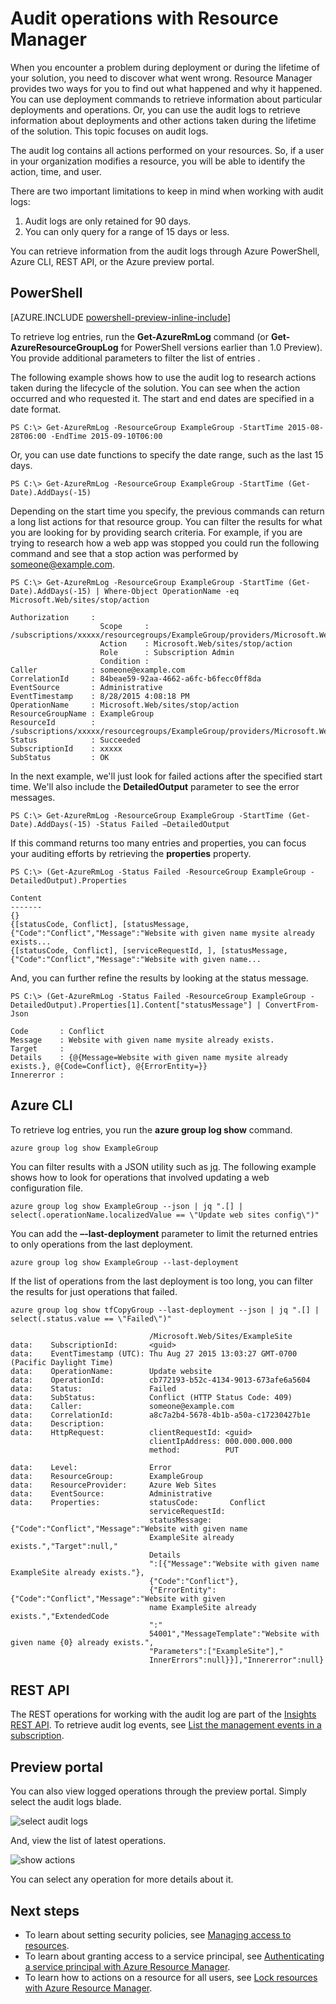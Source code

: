 ﻿<properties 
	pageTitle="Audit operations with Resource Manager | Windows Azure" 
	description="Use the audit log in Resource Manager to review user actions and errors. Shows PowerShell, Azure CLI, and REST." 
	services="azure-resource-manager" 
	documentationCenter="" 
	authors="tfitzmac" 
	manager="wpickett" 
	editor=""/>

<tags
	ms.service="azure-resource-manager"
	ms.date="10/27/2015"
	wacn.date=""/>

# Audit operations with Resource Manager

When you encounter a problem during deployment or during the lifetime of your solution, you need to discover what went wrong. Resource Manager provides two ways for you to find out what happened and why it happened. 
You can use deployment commands to retrieve information about particular deployments and operations. Or, you can use the audit logs to retrieve information about deployments and other actions 
taken during the lifetime of the solution. This topic focuses on audit logs. 

The audit log contains all actions performed on your resources. So, if a user in your organization modifies a resource, you will be able to identify the action, time, and user.

There are two important limitations to keep in mind when working with audit logs:

1. Audit logs are only retained for 90 days.
2. You can only query for a range of 15 days or less.

You can retrieve information from the audit logs through Azure PowerShell, Azure CLI, REST API, or the Azure preview portal.

## PowerShell

[AZURE.INCLUDE [powershell-preview-inline-include](../includes/powershell-preview-inline-include.md)]

To retrieve log entries, run the **Get-AzureRmLog** command  (or **Get-AzureResourceGroupLog** for PowerShell versions earlier than 1.0 Preview). You provide additional parameters to filter the list of entries . 

The following example shows how to use the audit log to research actions taken during the lifecycle of the solution. You can see when the action occurred and who requested it. The start and end dates are specified in a date format.

    PS C:\> Get-AzureRmLog -ResourceGroup ExampleGroup -StartTime 2015-08-28T06:00 -EndTime 2015-09-10T06:00

Or, you can use date functions to specify the date range, such as the last 15 days.

    PS C:\> Get-AzureRmLog -ResourceGroup ExampleGroup -StartTime (Get-Date).AddDays(-15)

Depending on the start time you specify, the previous commands can return a long list actions for that resource group. You can filter the results for what you are looking for by providing search criteria. For example, if you
are trying to research how a web app was stopped you could run the following command and see that a stop action was performed by someone@example.com.

    PS C:\> Get-AzureRmLog -ResourceGroup ExampleGroup -StartTime (Get-Date).AddDays(-15) | Where-Object OperationName -eq Microsoft.Web/sites/stop/action

    Authorization     :
                        Scope     : /subscriptions/xxxxx/resourcegroups/ExampleGroup/providers/Microsoft.Web/sites/ExampleSite
                        Action    : Microsoft.Web/sites/stop/action
                        Role      : Subscription Admin
                        Condition :
    Caller            : someone@example.com
    CorrelationId     : 84beae59-92aa-4662-a6fc-b6fecc0ff8da
    EventSource       : Administrative
    EventTimestamp    : 8/28/2015 4:08:18 PM
    OperationName     : Microsoft.Web/sites/stop/action
    ResourceGroupName : ExampleGroup
    ResourceId        : /subscriptions/xxxxx/resourcegroups/ExampleGroup/providers/Microsoft.Web/sites/ExampleSite
    Status            : Succeeded
    SubscriptionId    : xxxxx
    SubStatus         : OK

In the next example, we'll just look for failed actions after the specified start time. We'll also include the **DetailedOutput** parameter to see the error messages.

    PS C:\> Get-AzureRmLog -ResourceGroup ExampleGroup -StartTime (Get-Date).AddDays(-15) -Status Failed –DetailedOutput
    
If this command returns too many entries and properties, you can focus your auditing efforts by retrieving the **properties** property.

    PS C:\> (Get-AzureRmLog -Status Failed -ResourceGroup ExampleGroup -DetailedOutput).Properties

    Content
    -------
    {}
    {[statusCode, Conflict], [statusMessage, {"Code":"Conflict","Message":"Website with given name mysite already exists...
    {[statusCode, Conflict], [serviceRequestId, ], [statusMessage, {"Code":"Conflict","Message":"Website with given name...

And, you can further refine the results by looking at the status message.

    PS C:\> (Get-AzureRmLog -Status Failed -ResourceGroup ExampleGroup -DetailedOutput).Properties[1].Content["statusMessage"] | ConvertFrom-Json

    Code       : Conflict
    Message    : Website with given name mysite already exists.
    Target     :
    Details    : {@{Message=Website with given name mysite already exists.}, @{Code=Conflict}, @{ErrorEntity=}}
    Innererror :


## Azure CLI

To retrieve log entries, you run the **azure group log show** command.

    azure group log show ExampleGroup

You can filter results with a JSON utility such as [jq](http://stedolan.github.io/jq/download/). The following example shows how to look for operations that involved updating a web configuration file.

    azure group log show ExampleGroup --json | jq ".[] | select(.operationName.localizedValue == \"Update web sites config\")"

You can add the **–-last-deployment** parameter to limit the returned entries to only operations from the last deployment.

    azure group log show ExampleGroup --last-deployment

If the list of operations from the last deployment is too long, you can filter the results for just operations that failed.

    azure group log show tfCopyGroup --last-deployment --json | jq ".[] | select(.status.value == \"Failed\")"

                                   /Microsoft.Web/Sites/ExampleSite
    data:    SubscriptionId:       <guid>
    data:    EventTimestamp (UTC): Thu Aug 27 2015 13:03:27 GMT-0700 (Pacific Daylight Time)
    data:    OperationName:        Update website
    data:    OperationId:          cb772193-b52c-4134-9013-673afe6a5604
    data:    Status:               Failed
    data:    SubStatus:            Conflict (HTTP Status Code: 409)
    data:    Caller:               someone@example.com
    data:    CorrelationId:        a8c7a2b4-5678-4b1b-a50a-c17230427b1e
    data:    Description:
    data:    HttpRequest:          clientRequestId: <guid>
                                   clientIpAddress: 000.000.000.000
                                   method:          PUT

    data:    Level:                Error
    data:    ResourceGroup:        ExampleGroup
    data:    ResourceProvider:     Azure Web Sites
    data:    EventSource:          Administrative
    data:    Properties:           statusCode:       Conflict
                                   serviceRequestId:
                                   statusMessage:    {"Code":"Conflict","Message":"Website with given name
                                   ExampleSite already exists.","Target":null,"
                                   Details
                                   ":[{"Message":"Website with given name ExampleSite already exists."},
                                   {"Code":"Conflict"},
                                   {"ErrorEntity":{"Code":"Conflict","Message":"Website with given
                                   name ExampleSite already exists.","ExtendedCode
                                   ":"
                                   54001","MessageTemplate":"Website with given name {0} already exists.",
                                   "Parameters":["ExampleSite"],"
                                   InnerErrors":null}}],"Innererror":null}



## REST API

The REST operations for working with the audit log are part of the [Insights REST API](https://msdn.microsoft.com/zh-cn/library/azure/dn931943.aspx). To retrieve audit log events, see [List the management events in a subscription](https://msdn.microsoft.com/zh-cn/library/azure/dn931934.aspx).

## Preview portal

You can also view logged operations through the preview portal. Simply select the audit logs blade.

![select audit logs](./media/resource-group-audit/select-audit.png) 

And, view the list of latest operations.

![show actions](./media/resource-group-audit/show-actions.png)

You can select any operation for more details about it.

## Next steps

- To learn about setting security policies, see [Managing access to resources](/documentation/articles/resource-group-rbac).
- To learn about granting access to a service principal, see [Authenticating a service principal with Azure Resource Manager](/documentation/articles/resource-group-authenticate-service-principal).
- To learn how to actions on a resource for all users, see [Lock resources with Azure Resource Manager](/documentation/articles/resource-group-lock-resources).
